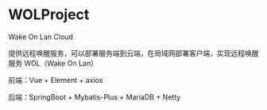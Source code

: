 # WOLProject
Wake On Lan Cloud

提供远程唤醒服务，可以部署服务端到云端，在局域网部署客户端，实现远程唤醒服务 WOL（Wake On Lan）

前端：Vue + Element + axios

后端：SpringBoot + Mybatis-Plus + MariaDB + Netty
